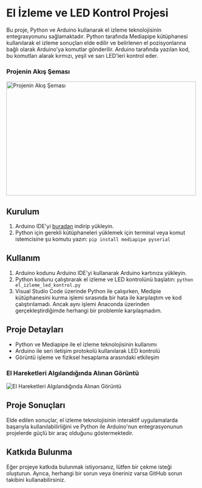 # El İzleme ve LED Kontrol Projesi

Bu proje, Python ve Arduino kullanarak el izleme teknolojisinin entegrasyonunu sağlamaktadır. Python tarafında Mediapipe kütüphanesi kullanılarak el izleme sonuçları elde edilir ve belirlenen el pozisyonlarına bağlı olarak Arduino'ya komutlar gönderilir. Arduino tarafında yazılan kod, bu komutları alarak kırmızı, yeşil ve sarı LED'leri kontrol eder.
<h3>Projenin Akış Şeması</h3>
<img src="https://github.com/saygix/Arduino-Uno-and-Image-Processing/assets/139467552/10d19e25-ae10-4ba9-bcbd-101c3fe5019c" alt="Projenin Akış Şeması" width="500" height="300">

## Kurulum

1. Arduino IDE'yi [buradan](https://www.arduino.cc/en/software) indirip yükleyin.
2. Python için gerekli kütüphaneleri yüklemek için terminal veya komut istemcisine şu komutu yazın: `pip install mediapipe pyserial`

## Kullanım

1. Arduino kodunu Arduino IDE'yi kullanarak Arduino kartınıza yükleyin.
2. Python kodunu çalıştırarak el izleme ve LED kontrolünü başlatın: `python el_izleme_led_kontrol.py`
3. Visual Studio Code üzerinde Python ile çalışırken, Medipie kütüphanesini kurma işlemi sırasında bir hata ile karşılaştım ve kod çalıştırılamadı. Ancak aynı işlemi Anaconda üzerinden gerçekleştirdiğimde herhangi bir problemle karşılaşmadım. 

## Proje Detayları

- Python ve Mediapipe ile el izleme teknolojisinin kullanımı
- Arduino ile seri iletişim protokolü kullanılarak LED kontrolü
- Görüntü işleme ve fiziksel hesaplama arasındaki etkileşim
<h3>El Hareketleri Algılandığında Alınan Görüntü</h3>
<img src="https://github.com/saygix/Arduino-Uno-and-Image-Processing/assets/139467552/6a3d255d-0362-4f05-85c5-37563235d547" alt="El Hareketleri Algılandığında Alınan Görüntü" >

## Proje Sonuçları

Elde edilen sonuçlar, el izleme teknolojisinin interaktif uygulamalarda başarıyla kullanılabilirliğini ve Python ile Arduino'nun entegrasyonunun projelerde güçlü bir araç olduğunu göstermektedir.

## Katkıda Bulunma

Eğer projeye katkıda bulunmak istiyorsanız, lütfen bir çekme isteği oluşturun. Ayrıca, herhangi bir sorun veya öneriniz varsa GitHub sorun takibini kullanabilirsiniz.
